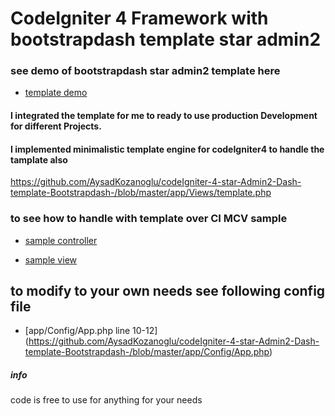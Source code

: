 # CodeIgniter 4 Framework with bootstrapdash template star admin2

### see demo of bootstrapdash star admin2 template  here
- [template demo](https://www.bootstrapdash.com/product/star-admin-free)

#### I integrated the template for me to ready to use production Development for different Projects.

#### I implemented minimalistic template engine for codeIgniter4 to handle the tamplate also 
https://github.com/AysadKozanoglu/codeIgniter-4-star-Admin2-Dash-template-Bootstrapdash-/blob/master/app/Views/template.php

### to see how to handle with template over CI MCV sample
- [sample controller](https://github.com/AysadKozanoglu/codeIgniter-4-star-Admin2-Dash-template-Bootstrapdash-/blob/master/app/Controllers/Main.php)

- [sample view](https://github.com/AysadKozanoglu/codeIgniter-4-star-Admin2-Dash-template-Bootstrapdash-/blob/master/app/Views/layout/starAdmin2_overview.php)

## to modify to your own needs see following config file
- [app/Config/App.php line 10-12] (https://github.com/AysadKozanoglu/codeIgniter-4-star-Admin2-Dash-template-Bootstrapdash-/blob/master/app/Config/App.php)

##### info
code is free to use for anything for your needs

